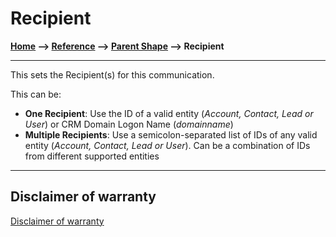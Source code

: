 # Recipient

**[Home](/) --> [Reference](/ref)  -->  [Parent Shape](javascript:history.back()) --> Recipient**

---

This sets the Recipient(s) for this communication.

This can be:

- **One Recipient**: Use the ID of a valid entity (*Account, Contact, Lead or
    User*) or CRM Domain Logon Name (*domainname*)
- **Multiple Recipients**: Use a semicolon-separated list of IDs of any valid
    entity (*Account, Contact, Lead or User*). Can be a combination of IDs from different supported entities

---

## Disclaimer of warranty

[Disclaimer of warranty](../../guides/common/DisclaimerOfWarranty.md)
